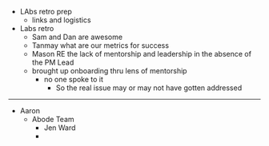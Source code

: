 - LAbs retro prep
	- links and logistics
- Labs retro
	- Sam and Dan are awesome
	- Tanmay what are our metrics for success
	- Mason RE the lack of mentorship and leadership in the absence of the PM Lead
	- brought up onboarding thru lens of mentorship
		- no one spoke to it
			- So the real issue may or may not have gotten addressed
- ---
- Aaron
	- Abode Team
		- Jen Ward
		-